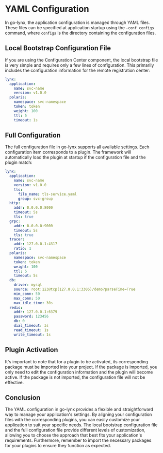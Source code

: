 # YAML Configuration

In go-lynx, the application configuration is managed through YAML files. These files can be specified at application startup using the `-conf configs` command, where `configs` is the directory containing the configuration files.

## Local Bootstrap Configuration File

If you are using the Configuration Center component, the local bootstrap file is very simple and requires only a few lines of configuration. This primarily includes the configuration information for the remote registration center:

```yaml
lynx:
  application:
    name: svc-name
    version: v1.0.0
  polaris:
    namespace: svc-namespace
    token: token
    weight: 100
    ttl: 5
    timeout: 1s
```

## Full Configuration

The full configuration file in go-lynx supports all available settings. Each configuration item corresponds to a plugin. The framework will automatically load the plugin at startup if the configuration file and the plugin match:

```yaml
lynx:
  application:
    name: svc-name
    version: v1.0.0
    tls:
      file_name: tls-service.yaml
      group: svc-group
  http:
    addr: 0.0.0.0:8000
    timeout: 5s
    tls: true
  grpc:
    addr: 0.0.0.0:9000
    timeout: 5s
    tls: true
  tracer:
    addr: 127.0.0.1:4317
    ratio: 1
  polaris:
    namespace: svc-namespace
    token: token
    weight: 100
    ttl: 5
    timeout: 5s
  db:
    driver: mysql
    source: root:123@tcp(127.0.0.1:3306)/demo?parseTime=True
    min_conn: 50
    max_conn: 50
    max_idle_time: 30s
  redis:
    addr: 127.0.0.1:6379
    password: 123456
    db: 0
    dial_timeout: 3s
    read_timeout: 1s
    write_timeout: 1s
```

## Plugin Activation

It's important to note that for a plugin to be activated, its corresponding package must be imported into your project. If the package is imported, you only need to edit the configuration information and the plugin will become active. If the package is not imported, the configuration file will not be effective.

## Conclusion

The YAML configuration in go-lynx provides a flexible and straightforward way to manage your application's settings. By aligning your configuration files with the corresponding plugins, you can easily customize your application to suit your specific needs. The local bootstrap configuration file and the full configuration file provide different levels of customization, allowing you to choose the approach that best fits your application's requirements. Furthermore, remember to import the necessary packages for your plugins to ensure they function as expected.